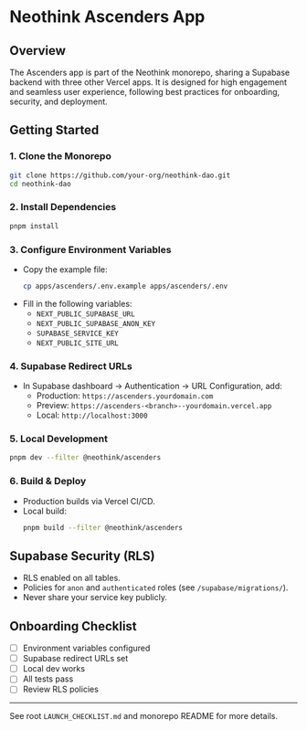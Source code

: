 # Neothink Ascenders App

## Overview
The Ascenders app is part of the Neothink monorepo, sharing a Supabase backend with three other Vercel apps. It is designed for high engagement and seamless user experience, following best practices for onboarding, security, and deployment.

## Getting Started

### 1. Clone the Monorepo
```sh
git clone https://github.com/your-org/neothink-dao.git
cd neothink-dao
```

### 2. Install Dependencies
```sh
pnpm install
```

### 3. Configure Environment Variables
- Copy the example file:
  ```sh
  cp apps/ascenders/.env.example apps/ascenders/.env
  ```
- Fill in the following variables:
  - `NEXT_PUBLIC_SUPABASE_URL`
  - `NEXT_PUBLIC_SUPABASE_ANON_KEY`
  - `SUPABASE_SERVICE_KEY`
  - `NEXT_PUBLIC_SITE_URL`

### 4. Supabase Redirect URLs
- In Supabase dashboard → Authentication → URL Configuration, add:
  - Production: `https://ascenders.yourdomain.com`
  - Preview: `https://ascenders-<branch>--yourdomain.vercel.app`
  - Local: `http://localhost:3000`

### 5. Local Development
```sh
pnpm dev --filter @neothink/ascenders
```

### 6. Build & Deploy
- Production builds via Vercel CI/CD.
- Local build:
  ```sh
  pnpm build --filter @neothink/ascenders
  ```

## Supabase Security (RLS)
- RLS enabled on all tables.
- Policies for `anon` and `authenticated` roles (see `/supabase/migrations/`).
- Never share your service key publicly.

## Onboarding Checklist
- [ ] Environment variables configured
- [ ] Supabase redirect URLs set
- [ ] Local dev works
- [ ] All tests pass
- [ ] Review RLS policies

---
See root `LAUNCH_CHECKLIST.md` and monorepo README for more details.